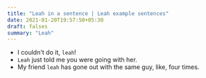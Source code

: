 ```yaml
---
title: "Leah in a sentence | Leah example sentences"
date: 2021-01-20T19:57:50+05:30
draft: falses
summary: "Leah"
---
```

- I couldn't do it, `leah`!
- `Leah` just told me you were going with her.
- My friend `leah` has gone out with the same guy, like, four times.
                 
